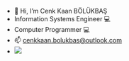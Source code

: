 - 👋 Hi, I’m Cenk Kaan BÖLÜKBAŞ
- Information Systems Engineer 💻
- Computer Programmer 💻
- 📫 cenkkaan.bolukbas@outlook.com
-  <a href="https://www.linkedin.com/in/cenkkaanbolukbas/"><img src="https://img.shields.io/badge/linkedin-%230077B5.svg?&style=for-the-badge&logo=linkedin&logoColor=white" />


<!---
cenkkaanbolukbas/cenkkaanbolukbas is a ✨ special ✨ repository because its `README.md` (this file) appears on your GitHub profile.
You can click the Preview link to take a look at your changes.
--->
